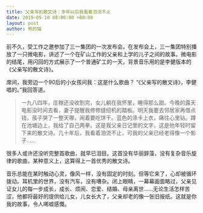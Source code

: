 ```yaml
---
title: 父亲写的散文诗：多年以后我看着泪流不止
date: 2019-05-10 08:00:00 +08:00
layout: post
author: 熊的猫
---
```


前不久，受工作之邀参加了三一集团的一次发布会。在发布会上，三一集团特别播放了一只微电影，讲述了一个在矿山工作的父亲和上学的儿子之间的故事。微电影的结尾，用闪回的方式展示了一个普通矿工的一天，背景音乐用的是李健版本的《父亲写的散文诗》。

席间，我旁边一个90后的小女孩问我：这是什么歌曲？ “《父亲写的散文诗》，李健唱的。”我回答道。

> 一九八四年，庄稼还没收割完，女儿躺在我怀里，睡得那么甜。今晚的露天电影没时间去看，妻子提醒我修修缝纫机的踏板。明天我要去邻居家再借点钱，孩子哭了一整天哪，闹着要吃饼干。蓝色的涤卡上衣，痛往心里钻。蹲在池塘边上，我给了自己两拳。这是我父亲日记里的文字，这是他年轻时留下来的散文诗。几十年后，我看着泪流不止，可我的父亲已经老得像一个影子……

很多人或许还没听完整首歌曲，就早已泪目。这首没有华丽辞藻，没有复杂音乐旋律的歌曲，某种意义上，这算得上一首优秀的散文诗。

音乐总能在某时触动心灵，像风一样，没有固定的时刻。但等它来了，心却被循环拨动。耳机里的世界，没有汽车，没有嘈杂。闭上眼睛，一幕幕画面略过，父亲见证女儿的每一步成长，成长、烦闹、恋爱、结婚、母亲离世……无论生活怎样苦涩，他都将最好的提供给儿女，儿女长大了，父亲却老的像一张旧报纸。这就是你我的故事，令人唏嘘感慨。